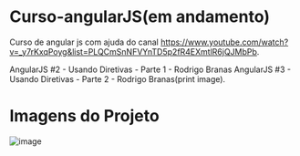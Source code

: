 # Curso-angularJS(em andamento)
Curso de angular js com ajuda do canal https://www.youtube.com/watch?v=_y7rKxqPoyg&list=PLQCmSnNFVYnTD5p2fR4EXmtlR6jQJMbPb.

AngularJS #2 - Usando Diretivas - Parte 1 - Rodrigo Branas
AngularJS #3 - Usando Diretivas - Parte 2 - Rodrigo Branas(print image).

# Imagens do Projeto

![image](https://user-images.githubusercontent.com/104870722/215144056-c361b1cc-fb71-475b-90e3-969f51a6094e.png)
